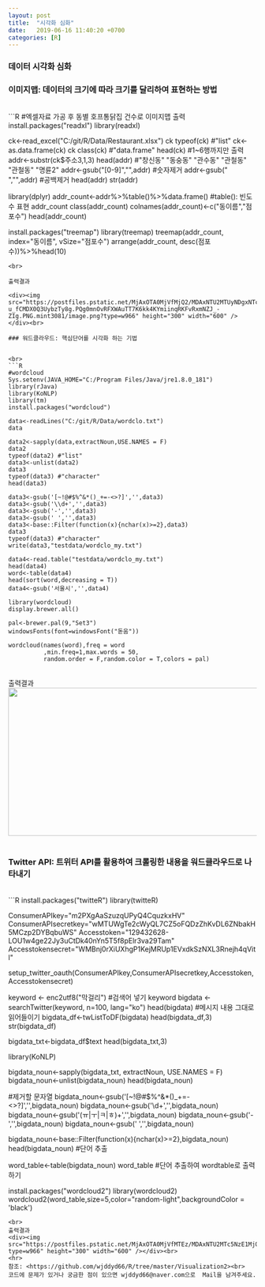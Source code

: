 ```yaml
---
layout: post
title:  "시각화 심화"
date:   2019-06-16 11:40:20 +0700
categories: [R]
---
```


###  데이터 시각화 심화
###  이미지맵: 데이터의 크기에 따라 크기를 달리하여 표현하는 방법

<br>
```R
#엑셀자료 가공 후 동별 호프통닭집 건수로 이미지맵 출력
install.packages("readxl")
library(readxl)

ck<-read_excel("C:/git/R/Data/Restaurant.xlsx")
ck
typeof(ck) #"list"
ck<-as.data.frame(ck)
ck
class(ck) #"data.frame"
head(ck) #1~6행까지만 출력
addr<-substr(ck$주소3,1,3)
head(addr) #"창신동" "동숭동" "관수동" "관철동" "관철동" "명륜2"
addr<-gsub("[0-9]","",addr) #숫자제거
addr<-gsub(" ","",addr) #공백제거
head(addr)
str(addr)

library(dplyr)
addr_count<-addr%>%table()%>%data.frame() #table(): 빈도수 표현
addr_count
class(addr_count)
colnames(addr_count)<-c("동이름","점포수")
head(addr_count)

install.packages("treemap")
library(treemap)
treemap(addr_count, index="동이름", vSize="점포수")
arrange(addr_count, desc(점포수))%>%head(10)
```
<br>

출력결과

<div><img src="https://postfiles.pstatic.net/MjAxOTA0MjVfMjQ2/MDAxNTU2MTUyNDgxNTcw.tapC1Gs2_DeTdFOGO8jQqf4My-u_fCMDX0Q3UybzTy8g.PQg0mnOvRFXWAuTT7K6kk4KYmiinqRKFvRxmNZJ_-ZIg.PNG.mint3081/image.png?type=w966" height="300" width="600" /></div><br>

### 워드클라우드: 핵심단어를 시각화 하는 기법


<br>
```R
#wordcloud
Sys.setenv(JAVA_HOME="C:/Program Files/Java/jre1.8.0_181")
library(rJava)
library(KoNLP)
library(tm)
install.packages("wordcloud")

data<-readLines("C:/git/R/Data/wordclo.txt")
data

data2<-sapply(data,extractNoun,USE.NAMES = F)
data2
typeof(data2) #"list"
data3<-unlist(data2)
data3
typeof(data3) #"character"
head(data3)

data3<-gsub('[~!@#$%^&*()_+=-<>?]','',data3)
data3<-gsub('\\d+','',data3)
data3<-gsub('-','',data3)
data3<-gsub(' ','',data3)
data3<-base::Filter(function(x){nchar(x)>=2},data3)
data3
typeof(data3) #"character"
write(data3,"testdata/wordclo_my.txt")

data4<-read.table("testdata/wordclo_my.txt")
head(data4)
word<-table(data4)
head(sort(word,decreasing = T))
data4<-gsub('서울시','',data4)

library(wordcloud)
display.brewer.all()

pal<-brewer.pal(9,"Set3")
windowsFonts(font=windowsFont("돋움"))

wordcloud(names(word),freq = word
          ,min.freq=1,max.words = 50,
          random.order = F,random.color = T,colors = pal)
```
<br>
출력결과
<div><img src="https://postfiles.pstatic.net/MjAxOTA0MjVfMjg0/MDAxNTU2MTc1MjE2MjA4.0BVVw7X-_6XE2lCOkBwMUr4aEosFaTu7Rl6RiYb5UM4g.ufK0HFwbn5wkV9BUecpYya7wkCtBAnFhu9KP-unhDJcg.PNG.mint3081/image.png?type=w966" height="300" width="600" /></div><br>


### Twitter API: 트위터 API를 활용하여 크롤링한 내용을 워드클라우드로 나타내기


<br>
```R
install.packages("twitteR")
library(twitteR)

ConsumerAPIkey="m2PXgAaSzuzqUPyQ4CquzkxHV"
ConsumerAPIsecretkey="wMTUWgTe2cWyQL7CZ5oFQDzZhKvDL6ZNbakH5MCzp2DYBqbuWS"
Accesstoken="129432628-LOU1w4ge22Jy3uCtDk40nYn5T5f8pElr3va29Tam"
Accesstokensecret="WMBnj0rXiUXhgP1KejMRUp1EVxdkSzNXL3Rnejh4qVitl"

setup_twitter_oauth(ConsumerAPIkey,ConsumerAPIsecretkey,Accesstoken,Accesstokensecret)

keyword <- enc2utf8("막걸리") #검색어 넣기
keyword
bigdata <- searchTwitter(keyword, n=100, lang="ko")
head(bigdata) #메시지 내용 그대로 읽어들이기
bigdata_df<-twListToDF(bigdata)
head(bigdata_df,3)
str(bigdata_df)

bigdata_txt<-bigdata_df$text
head(bigdata_txt,3)

library(KoNLP)

bigdata_noun<-sapply(bigdata_txt, extractNoun, USE.NAMES = F)
bigdata_noun<-unlist(bigdata_noun)
head(bigdata_noun)

#제거할 문자열 
bigdata_noun<-gsub('[~!@#$%^&*()_+=-<>?]','',bigdata_noun)
bigdata_noun<-gsub('\\d+','',bigdata_noun)
bigdata_noun<-gsub('(ㅠ|ㅜ|ㅋ|ㅎ)+','',bigdata_noun)
bigdata_noun<-gsub('-','',bigdata_noun)
bigdata_noun<-gsub(' ','',bigdata_noun)

bigdata_noun<-base::Filter(function(x){nchar(x)>=2},bigdata_noun)
head(bigdata_noun) #단어 추출

word_table<-table(bigdata_noun)
word_table #단어 추출하여 wordtable로 출력하기

install.packages("wordcloud2")
library(wordcloud2)
wordcloud2(word_table,size=5,color="random-light",backgroundColor = 'black')
```
<br>
출력결과
<div><img src="https://postfiles.pstatic.net/MjAxOTA0MjVfMTEz/MDAxNTU2MTc5NzE1MjQ3.20ApM347RsVo_jC_aZ_ddTfHZ8_sB4bi0wYr4sdbzvIg.nRmWBLNDuqvka4wX6NtK2W42iqqr2vucliS5cOLMSeog.PNG.mint3081/image.png?type=w966" height="300" width="600" /></div><br>
<hr>
참조: <https://github.com/wjddyd66/R/tree/master/Visualization2><br>
코드에 문제가 있거나 궁금한 점이 있으면 wjddyd66@naver.com으로  Mail을 남겨주세요.